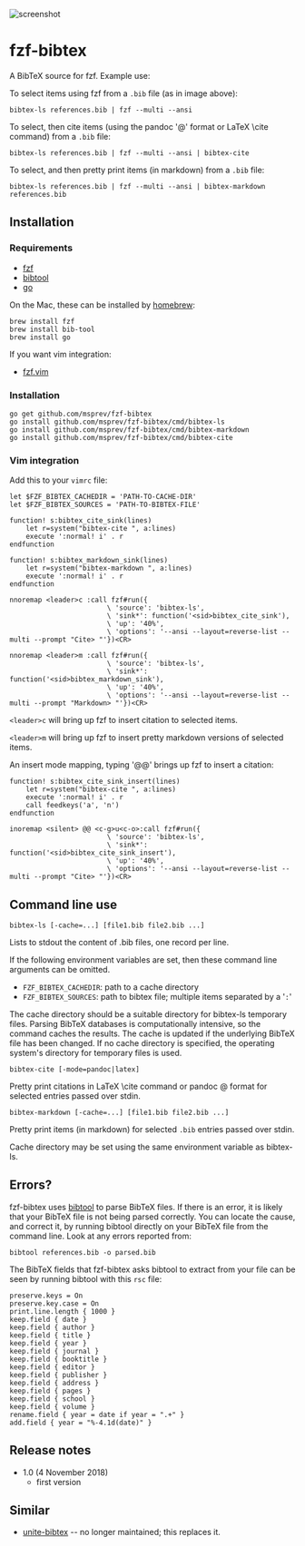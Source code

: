 ![](https://d.pr/i/8uXzLx+ "screenshot")

# fzf-bibtex

A BibTeX source for fzf. Example use:

To select items using fzf from a `.bib` file (as in image above):

``` {.bash}
bibtex-ls references.bib | fzf --multi --ansi
```

To select, then cite items (using the pandoc '@' format or LaTeX \cite command) from a `.bib` file:

``` {.bash}
bibtex-ls references.bib | fzf --multi --ansi | bibtex-cite
```

To select, and then pretty print items (in markdown) from a `.bib` file:

``` {.bash}
bibtex-ls references.bib | fzf --multi --ansi | bibtex-markdown references.bib
```

## Installation

### Requirements

- [fzf](https://github.com/junegunn/fzf)
- [bibtool](https://ctan.org/pkg/bibtool)
- [go](https://golang.org/)

On the Mac, these can be installed by [homebrew](https://brew.sh/):

``` {.bash}
brew install fzf
brew install bib-tool
brew install go
```

If you want vim integration:

- [fzf.vim](https://github.com/junegunn/fzf.vim)

### Installation

``` {.bash}
go get github.com/msprev/fzf-bibtex
go install github.com/msprev/fzf-bibtex/cmd/bibtex-ls
go install github.com/msprev/fzf-bibtex/cmd/bibtex-markdown
go install github.com/msprev/fzf-bibtex/cmd/bibtex-cite
```

### Vim integration

Add this to your `vimrc` file:

``` {.vim}
let $FZF_BIBTEX_CACHEDIR = 'PATH-TO-CACHE-DIR'
let $FZF_BIBTEX_SOURCES = 'PATH-TO-BIBTEX-FILE'

function! s:bibtex_cite_sink(lines)
    let r=system("bibtex-cite ", a:lines)
    execute ':normal! i' . r
endfunction

function! s:bibtex_markdown_sink(lines)
    let r=system("bibtex-markdown ", a:lines)
    execute ':normal! i' . r
endfunction

nnoremap <leader>c :call fzf#run({
                        \ 'source': 'bibtex-ls',
                        \ 'sink*': function('<sid>bibtex_cite_sink'),
                        \ 'up': '40%',
                        \ 'options': '--ansi --layout=reverse-list --multi --prompt "Cite> "'})<CR>

nnoremap <leader>m :call fzf#run({
                        \ 'source': 'bibtex-ls',
                        \ 'sink*': function('<sid>bibtex_markdown_sink'),
                        \ 'up': '40%',
                        \ 'options': '--ansi --layout=reverse-list --multi --prompt "Markdown> "'})<CR>
```

`<leader>c` will bring up fzf to insert citation to selected items.

`<leader>m` will bring up fzf to insert pretty markdown versions of selected items.

An insert mode mapping, typing '@@' brings up fzf to insert a citation:

``` {.vim}
function! s:bibtex_cite_sink_insert(lines)
    let r=system("bibtex-cite ", a:lines)
    execute ':normal! i' . r
    call feedkeys('a', 'n')
endfunction

inoremap <silent> @@ <c-g>u<c-o>:call fzf#run({
                        \ 'source': 'bibtex-ls',
                        \ 'sink*': function('<sid>bibtex_cite_sink_insert'),
                        \ 'up': '40%',
                        \ 'options': '--ansi --layout=reverse-list --multi --prompt "Cite> "'})<CR>
```


## Command line use

``` {.bash}
bibtex-ls [-cache=...] [file1.bib file2.bib ...]
```

Lists to stdout the content of .bib files, one record per line.

If the following environment variables are set, then these command line arguments can be omitted.

- `FZF_BIBTEX_CACHEDIR`: path to a cache directory
- `FZF_BIBTEX_SOURCES`: path to bibtex file; multiple items separated by a '`:`'

The cache directory should be a suitable directory for bibtex-ls temporary files.
Parsing BibTeX databases is computationally intensive, so the command caches the results.
    The cache is updated if the underlying BibTeX file has been changed.
    If no cache directory is specified, the operating system's directory for temporary files is used.

``` {.bash}
bibtex-cite [-mode=pandoc|latex]
```

Pretty print citations in LaTeX \cite command or pandoc @ format for selected entries passed over stdin.

``` {.bash}
bibtex-markdown [-cache=...] [file1.bib file2.bib ...]
```

Pretty print items (in markdown) for selected `.bib` entries passed over stdin.

Cache directory may be set using the same environment variable as bibtex-ls.

## Errors?

fzf-bibtex uses [bibtool](https://ctan.org/pkg/bibtool) to parse BibTeX
files.  If there is an error, it is likely that your BibTeX file is not
being parsed correctly.  You can locate the cause, and correct it, by
running bibtool directly on your BibTeX file from the command line.  Look
at any errors reported from:

``` {.bash}
bibtool references.bib -o parsed.bib
```

The BibTeX fields that fzf-bibtex asks bibtool to extract from your file
can be seen by running bibtool with this `rsc` file:

```
preserve.keys = On
preserve.key.case = On
print.line.length { 1000 }
keep.field { date }
keep.field { author }
keep.field { title }
keep.field { year }
keep.field { journal }
keep.field { booktitle }
keep.field { editor }
keep.field { publisher }
keep.field { address }
keep.field { pages }
keep.field { school }
keep.field { volume }
rename.field { year = date if year = ".+" }
add.field { year = "%-4.1d(date)" }
```

## Release notes

- 1.0 (4 November 2018)
    - first version

## Similar

- [unite-bibtex](https://github.com/msprev/unite-bibtex) -- no longer maintained; this replaces it.
